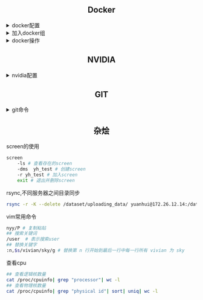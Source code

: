 ## <div align="center">Docker</div>
<details close>
<summary>docker配置</summary>
安装docker
  
```bash
## 官方安装
curl -fsSL https://get.docker.com | bash -s docker --mirror Aliyun
## 国内安装
curl -sSL https://get.daocloud.io/docker | sh
```
</details>

<details close>
<summary>加入docker组</summary>
使用docker时不用sudo
  
```bash
## 添加docker组
sudo groupadd docker
## 用户添加到docker组
sudo gpasswd -a ${USER} docker
## 重启docker
sudo service docker restart
## 退出shell重新进入就完成了。
```
</details>

<details close>
<summary>docker操作</summary>
配置镜像
  
```bash
## 下载镜像
docker pull ultralytics/yolov5:v5.0
## 镜像提交更改
docker commit -a "yh_test" -m "build detectron2 develop" bc94bd5dc434  yh/dnn:ub18-cuda11.1-conda-trt7.2
## 打包镜像
docker save -o yh_dnn.tar yh/dnn:ub18-cuda11.1-conda-trt7.2
本地载入镜像
docker load --input yh_dnn.tar
```
常用命令

```bash
docker images # 查看所有镜像
docker run # 运行docker
docker ps # 查看正在运行的docker
docker attach # 加入运行中的镜像
docker stop # 停止正在运行的镜像
docker start # 开始运行镜像
Ctrl+P+Q # 退出容器
## 开机自启动docker
docker update --restart=always yh_inspection
```
docker run 命令

```bash
docker run 
    -it \  # 必须
    --gpus '"device=0,1"' \ # 使用gpu
    --name "yh_test" \ # 命名
    -p 8042:22 \ # 端口映射
    --ipc=host \
    -v /home/yh/image:/home/yh/image \ # 文件夹映射
    -e LANG=C.UTF-8 -e LC_ALL=C.UTF-8 \ # 改编码格式
    yh/dnn:ub18-cuda11.1-conda-trt7.2 /bin/bash
```
docker内部配置ssh映射

```bash
mkdir /var/run/sshd
echo 'root:Yuan930216' | chpasswd
sed -i 's/PermitRootLogin prohibit-password/PermitRootLogin yes/' /etc/ssh/sshd_config
sed 's@session\s*required\s*pam_loginuid.so@session optional pam_loginuid.so@g' -i /etc/pam.d/sshd
echo "export VISIBLE=now" >> /etc/profile
service ssh restart
```
</details>

## <div align="center">NVIDIA</div>
<details close>
<summary>nvidia配置</summary>
安装nvidia驱动
  
```bash
## 查看最新驱动
ubuntu-drivers devices
## 安装驱动
sudo apt-get install nvidia-driver-470  ## 可选择最新版本
## 重启生效
```
</details>

## <div align="center">GIT</div>
<details close>
<summary>git命令</summary>
git常用命令
  
```bash
git commit -m "" # 提交更新 
## 新建分支并 进入分支
{git branch bugFix; git checkout bagFix; git commit} = {git checkout -b bugFix}
git merge bugFix # 合并分支
git rebase main # 顺序合并分支
## 移动HEAD
git checkout HEAD^ ;  git checkout HEAD~4 ; git branch -f main HEAD~3
## 从远程仓库提取数据
git fetch # 将log提取下来，本地库代码不变
## 直接更新本地库
git pull = {git fetch; git merge o/main)
## 远程库添加伪提交
git fakeTeamwork foo 3
```
</details>

## <div align="center">杂烩</div>
screen的使用
  
```bash
screen
    -ls # 查看存在的screen
    -dms  yh_test # 创建screen
    -r yh_test # 加入screen
    exit # 退出并删除screen
```
rsync,不同服务器之间目录同步

```bash
rsync -r -K --delete /dataset/uploading_data/ yuanhui@172.26.12.14:/dataset/uploading_data/
```
vim常用命令

```bash
nyy/P # 复制粘贴
## 搜索关键词
/user  # 表示搜索user
## 替换关键字
:n,$s/vivian/sky/g # 替换第 n 行开始到最后一行中每一行所有 vivian 为 sky
```
查看cpu

```bash
## 查看逻辑核数量
cat /proc/cpuinfo| grep "processor"| wc -l
## 查看物理核数量
cat /proc/cpuinfo| grep "physical id"| sort| uniq| wc -l
```

